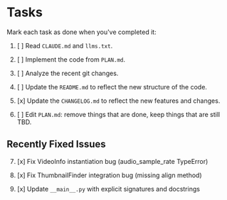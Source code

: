 # Tasks

Mark each task as done when you've completed it: 

1. [ ] Read `CLAUDE.md` and `llms.txt`. 

2. [ ] Implement the code from `PLAN.md`.

3. [ ] Analyze the recent git changes. 

4. [ ] Update the `README.md` to reflect the new structure of the code.

5. [x] Update the `CHANGELOG.md` to reflect the new features and changes.

6. [ ] Edit `PLAN.md`: remove things that are done, keep things that are still TBD.

## Recently Fixed Issues

7. [x] Fix VideoInfo instantiation bug (audio_sample_rate TypeError)

8. [x] Fix ThumbnailFinder integration bug (missing align method)

9. [x] Update `__main__.py` with explicit signatures and docstrings
